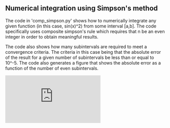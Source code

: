 ## Numerical integration using Simpson's method

The code in 'comp_simpson.py' shows how to numerically integrate any given function (in this case, sin(x)^2) from some interval [a,b]. The code specifically uses composite simpson's rule which requires that n be an even integer in order to obtain meaningful results.

The code also shows how many subintervals are required to meet a convergence criteria. The criteria in this case being that the absolute error of the result for a given number of subintervals be less than or equal to 10^-5. The code also generates a figure that shows the absolute error as a function of the number of even subintervals.

![int_conv](https://github.com/arobled1/diatomic_project/blob/master/integration/integral_convergence.pdf)
